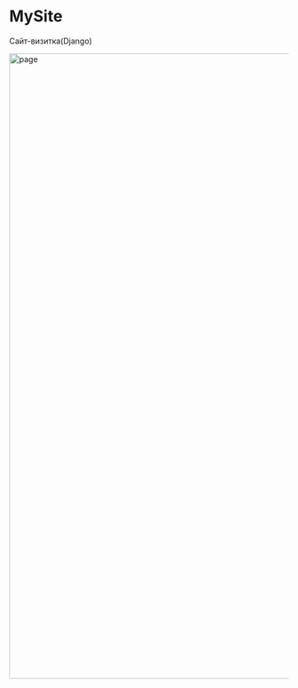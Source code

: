 # MySite
Сайт-визитка(Django)

<img width="1127" alt="page" src="https://github.com/StasMars/MySite/assets/89647026/43b170e1-e11e-42ec-930d-fc3e3c298f5f">
